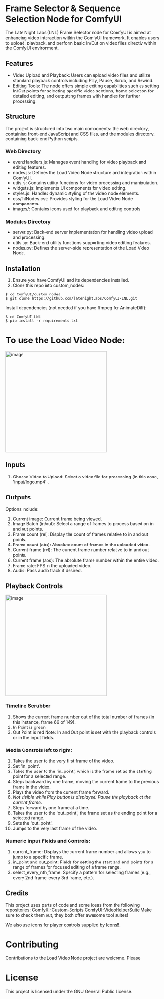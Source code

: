 # Frame Selector & Sequence Selection Node for ComfyUI
The Late Night Labs (LNL) Frame Selector node for ComfyUI is aimed at enhancing video interaction within the ComfyUI framework. It enables users to upload, playback, and perform basic In/Out on video files directly within the ComfyUI environment.

## Features
- Video Upload and Playback: Users can upload video files and utilize standard playback controls including Play, Pause, Scrub, and Rewind.
- Editing Tools: The node offers simple editing capabilities such as setting In/Out points for selecting specific video sections, frame selection for detailed editing, and outputting frames with handles for further processing.

## Structure
The project is structured into two main components: the web directory, containing front-end JavaScript and CSS files, and the modules directory, containing back-end Python scripts.

### Web Directory
- eventHandlers.js: Manages event handling for video playback and editing features.
- nodes.js: Defines the Load Video Node structure and integration within ComfyUI.
- utils.js: Contains utility functions for video processing and manipulation.
- widgets.js: Implements UI components for video editing.
- styles.js: Handles dynamic styling of the video node elements.
- css/lnlNodes.css: Provides styling for the Load Video Node components.
- images/: Contains icons used for playback and editing controls.

### Modules Directory
- server.py: Back-end server implementation for handling video upload and processing.
- utils.py: Back-end utility functions supporting video editing features.
- nodes.py: Defines the server-side representation of the Load Video Node.

## Installation
1. Ensure you have ComfyUI and its dependencies installed.
2. Clone this repo into custom_nodes:
```
$ cd ComfyUI/custom_nodes
$ git clone https://github.com/latenightlabs/ComfyUI-LNL.git
```

Install dependencies (not needed if you have ffmpeg for AnimateDiff):
```
$ cd ComfyUI-LNL
$ pip install -r requirements.txt
```

# To use the Load Video Node:

<img width="330" alt="image" src="https://github.com/latenightlabs/ComfyUI-LNL/assets/157748925/0b1be661-44b5-441b-aba4-17a479ddd96c">

## Inputs
1. Choose Video to Upload: Select a video file for processing (in this case, 'input/logo.mp4').

## Outputs
Options include:

1. Current image: Current frame being viewed.
2. Image Batch (in/out): Select a range of frames to process based on in and out points.
3. Frame count (rel): Display the count of frames relative to in and out points.
4. Frame count (abs): Absolute count of frames in the uploaded video.
5. Current frame (rel): The current frame number relative to in and out points.
6. Current frame (abs): The absolute frame number within the entire video.
7. Frame rate: FPS in the uploaded video.
8. Audio: Pass audio track if desired.

## Playback Controls

<img width="330" alt="image" src="https://github.com/latenightlabs/ComfyUI-LNL/assets/157748925/42f2987e-b4a5-433b-a2d1-0fd33eed03ed">

### Timeline Scrubber
1. Shows the current frame number out of the total number of frames (in this instance, frame 66 of 149).
2. In Point is green
3. Out Point is red
Note: In and Out point is set with the playback controls or in the input fields.


### Media Controls left to right:
1. Takes the user to the very first frame of the video.
2. Set 'in_point'.
3. Takes the user to the 'in_point', which is the frame set as the starting point for a selected range.
4. Steps backward by one frame, moving the current frame to the previous frame in the video.
5. Plays the video from the current frame forward.
6. _Not visible while Play button is displayed: Pause the playback at the current frame._
7. Steps forward by one frame at a time.
8. Takes the user to the 'out_point', the frame set as the ending point for a selected range.
9. Sets the 'out_point'.
10. Jumps to the very last frame of the video.

### Numeric Input Fields and Controls:

1. current_frame: Displays the current frame number and allows you to jump to a specific frame.
2. in_point and out_point: Fields for setting the start and end points for a range of frames for focused editing of a frame range.
3. select_every_nth_frame: Specify a pattern for selecting frames (e.g., every 2nd frame, every 3rd frame, etc.).


## Credits
This project uses parts of code and some ideas from the following repositories:
[ComfyUI-Custom-Scripts](https://github.com/pythongosssss/ComfyUI-Custom-Scripts)
[ComfyUI-VideoHelperSuite](https://github.com/Kosinkadink/ComfyUI-VideoHelperSuite)
Make sure to check them out, they both offer awesome tool suites!

We also use icons for player controls supplied by [Icons8](https://icons8/com).


# Contributing
Contributions to the Load Video Node project are welcome. Please 

# License
This project is licensed under the GNU General Public License.
